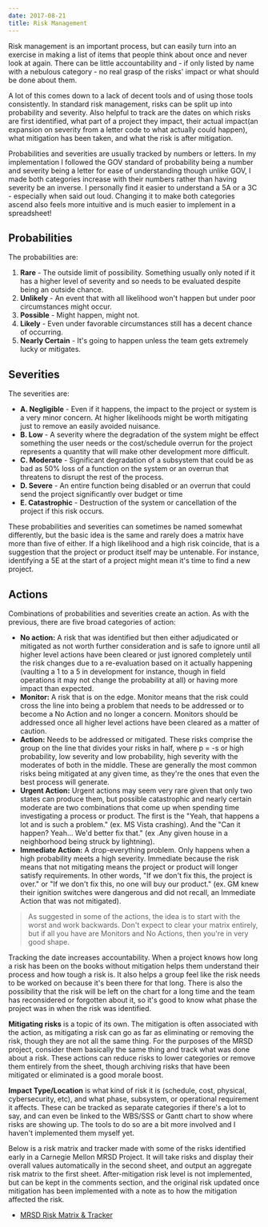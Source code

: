 ```yaml
---
date: 2017-08-21
title: Risk Management
---
```

Risk management is an important process, but can easily turn into an exercise in making a list of items that people think about once and never look at again. There can be little accountability and - if only listed by name with a nebulous category - no real grasp of the risks' impact or what should be done about them.

A lot of this comes down to a lack of decent tools and of using those tools consistently. In standard risk management, risks can be split up into probability and severity. Also helpful to track are the dates on which risks are first identified, what part of a project they impact, their actual impact(an expansion on severity from a letter code to what actually could happen), what mitigation has been taken, and what the risk is after mitigation.

Probabilities and severities are usually tracked by numbers or letters. In my implementation I followed the GOV standard of probability being a number and severity being a letter for ease of understanding though unlike GOV, I made both categories increase with their numbers rather than having severity be an inverse. I personally find it easier to understand a 5A or a 3C - especially when said out loud. Changing it to make both categories ascend also feels more intuitive and is much easier to implement in a spreadsheet!

## Probabilities
The probabilities are:
1. **Rare** - The outside limit of possibility. Something usually only noted if it has a higher level of severity and so needs to be evaluated despite being an outside chance.
2. **Unlikely** - An event that with all likelihood won't happen but under poor circumstances might occur.
3. **Possible** - Might happen, might not.
4. **Likely** - Even under favorable circumstances still has a decent chance of occurring.
5. **Nearly Certain** - It's going to happen unless the team gets extremely lucky or mitigates.

## Severities
The severities are:
- **A. Negligible** - Even if it happens, the impact to the project or system is a very minor concern. At higher likelihoods might be worth mitigating just to remove an easily avoided nuisance.
- **B. Low** - A severity where the degradation of the system might be effect something the user needs or the cost/schedule overrun for the project represents a quantity that will make other development more difficult.
- **C. Moderate** - Significant degradation of a subsystem that could be as bad as 50% loss of a function on the system or an overrun that threatens to disrupt the rest of the process.
- **D. Severe** - An entire function being disabled or an overrun that could send the project significantly over budget or time
- **E. Catastrophic** - Destruction of the system or cancellation of the project if this risk occurs.

These probabilities and severities can sometimes be named somewhat differently, but the basic idea is the same and rarely does a matrix have more than five of either. If a high likelihood and a high risk coincide, that is a suggestion that the project or product itself may be untenable. For instance, identifying a 5E at the start of a project might mean it's time to find a new project.

## Actions
Combinations of probabilities and severities create an action. As with the previous, there are five broad categories of action:

- **No action:** A risk that was identified but then either adjudicated or mitigated as not worth further consideration and is safe to ignore until all higher level actions have been cleared or just ignored completely until the risk changes due to a re-evaluation based on it actually happening (vaulting a 1 to a 5 in development for instance, though in field operations it may not change the probability at all) or having more impact than expected.
- **Monitor:** A risk that is on the edge. Monitor means that the risk could cross the line into being a problem that needs to be addressed or to become a No Action and no longer a concern. Monitors should be addressed once all higher level actions have been cleared as a matter of caution.
- **Action:** Needs to be addressed or mitigated. These risks comprise the group on the line that divides your risks in half, where p = -s or high probability, low severity and low probability, high severity with the moderates of both in the middle. These are generally the most common risks being mitigated at any given time, as they're the ones that even the best process will generate.
- **Urgent Action:** Urgent actions may seem very rare given that only two states can produce them, but possible catastrophic and nearly certain moderate are two combinations that come up when spending time investigating a process or product. The first is the "Yeah, that happens a lot and is such a problem." (ex. MS Vista crashing). And the "Can it happen? Yeah... We'd better fix that." (ex .Any given house in a neighborhood being struck by lightning).
- **Immediate Action:** A drop-everything problem. Only happens when a high probability meets a high severity. Immediate because the risk means that not mitigating means the project or product will longer satisfy requirements. In other words, "If we don't fix this, the project is over." or "If we don't fix this, no one will buy our product." (ex. GM knew their ignition switches were dangerous and did not recall, an Immediate Action that was not mitigated).

> As suggested in some of the actions, the idea is to start with the worst and work backwards. Don't expect to clear your matrix entirely, but if all you have are Monitors and No Actions, then you're in very good shape.

Tracking the date increases accountability. When a project knows how long a risk has been on the books without mitigation helps them understand their process and how tough a risk is. It also helps a group feel like the risk needs to be worked on because it's been there for that long. There is also the possibility that the risk will be left on the chart for a long time and the team has reconsidered or forgotten about it, so it's good to know what phase the project was in when the risk was identified.

**Mitigating risks** is a topic of its own. The mitigation is often associated with the action, as mitigating a risk can go as far as eliminating or removing the risk, though they are not all the same thing. For the purposes of the MRSD project, consider them basically the same thing and track what was done about a risk. These actions can reduce risks to lower categories or remove them entirely from the sheet, though archiving risks that have been mitigated or eliminated is a good morale boost.

**Impact Type/Location** is what kind of risk it is (schedule, cost, physical, cybersecurity, etc), and what phase, subsystem, or operational requirement it affects. These can be tracked as separate categories if there's a lot to say, and can even be linked to the WBS/SSS or Gantt chart to show where risks are showing up. The tools to do so are a bit more involved and I haven't implemented them myself yet.

Below is a risk matrix and tracker made with some of the risks identified early in a Carnegie Mellon MRSD Project. It will take risks and display their overall values automatically in the second sheet, and output an aggregate risk matrix to the first sheet. After-mitigation risk level is not implemented, but can be kept in the comments section, and the original risk updated once mitigation has been implemented with a note as to how the mitigation affected the risk.
- [MRSD Risk Matrix & Tracker](assets/MRSD_Risk.xlsx)
